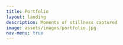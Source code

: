 ```yaml
---
title: Portfolio
layout: landing
description: Moments of stillness captured
image: assets/images/portfolio.jpg
nav-menu: true
---
```


<!-- Main -->
<div id="main">

<!-- One 
<section id="one">
	<div class="inner">
		<header class="major">
			<h2>Sed amet aliquam</h2>
		</header>
		<p>Nullam et orci eu lorem consequat tincidunt vivamus et sagittis magna sed nunc rhoncus condimentum sem. In efficitur ligula tate urna. Maecenas massa vel lacinia pellentesque lorem ipsum dolor. Nullam et orci eu lorem consequat tincidunt. Vivamus et sagittis libero. Nullam et orci eu lorem consequat tincidunt vivamus et sagittis magna sed nunc rhoncus condimentum sem. In efficitur ligula tate urna.</p>
	</div>
</section> -->

<!-- Main -->
<div id="main" class="alt">

<!-- One -->
<section id="one">
	<div class="inner">
	
<!-- Two -->
<section id="two">
	<!-- <span class="image fit"><img src="{% link assets/images/banner.jpg %}" alt="" /></span> -->
	<div class="box alt">
		<div class="row 100% uniform">
			<div class="4u"><span class="image fit"><img src="{% link assets/images/portfolio_6186.jpg %}" alt="" /></span></div>
			<div class="4u"><span class="image fit"><img src="{% link assets/images/portfolio_6238_1.jpg %}" alt="" /></span></div>
			<div class="4u$"><span class="image fit"><img src="{% link assets/images/portfolio_6226.jpg %}" alt="" /></span></div>
			<!-- Break -->
			<div class="4u"><span class="image fit"><img src="{% link assets/images/portfolio_1180.jpg %}" alt="" /></span></div>
			<div class="4u"><span class="image fit"><img src="{% link assets/images/about2.jpg %}" alt="" /></span></div>
			<div class="4u$"><span class="image fit"><img src="{% link assets/images/vayus_udana.jpg %}" alt="" /></span></div>
			<!-- Break -->
			<div class="4u"><span class="image fit"><img src="{% link assets/images/chakras_mudlahara.jpg %}" alt="" /></span></div>
			<div class="4u"><span class="image fit"><img src="{% link assets/images/portfolio_6200.jpg %}" alt="" /></span></div>
			<div class="4u$"><span class="image fit"><img src="{% link assets/images/chakras_swadhis.jpg %}" alt="" /></span></div>
		</div>
	</div>
</section>